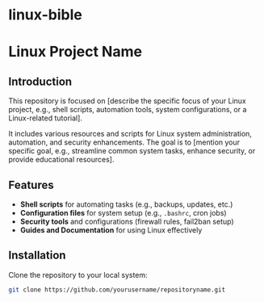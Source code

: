 # linux-bible
# Linux Project Name

## Introduction
This repository is focused on [describe the specific focus of your Linux project, e.g., shell scripts, automation tools, system configurations, or a Linux-related tutorial].

It includes various resources and scripts for Linux system administration, automation, and security enhancements. The goal is to [mention your specific goal, e.g., streamline common system tasks, enhance security, or provide educational resources].

## Features
- **Shell scripts** for automating tasks (e.g., backups, updates, etc.)
- **Configuration files** for system setup (e.g., `.bashrc`, cron jobs)
- **Security tools** and configurations (firewall rules, fail2ban setup)
- **Guides and Documentation** for using Linux effectively

## Installation
Clone the repository to your local system:
```bash
git clone https://github.com/yourusername/repositoryname.git
